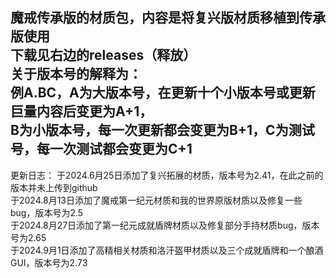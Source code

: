 魔戒传承版的材质包，内容是将复兴版材质移植到传承版使用               
下载见右边的releases（释放）                  
关于版本号的解释为：            
例A.BC，A为大版本号，在更新十个小版本号或更新巨量内容后变更为A+1，                  
B为小版本号，每一次更新都会变更为B+1，C为测试号，每一次测试都会变更为C+1 
------------------------------------------------------------------------
更新日志：
于2024.6月25日添加了复兴拓展的材质，版本号为2.41，在此之前的版本并未上传到github             
于2024.8月13日添加了魔戒第一纪元材质和我的世界原版材质以及修复一些bug，版本号为2.5                                
于2024.8月27日添加了第一纪元成就盾牌材质以及修复部分手持材质bug，版本号为2.65          
于2024.9月1日添加了高精相关材质和洛汗盔甲材质以及三个成就盾牌和一个酿酒GUI，版本号为2.73
